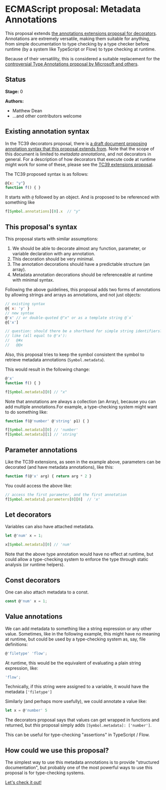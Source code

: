 # ECMAScript proposal: Metadata Annotations

This proposal extends [the annotations extensions proposal for decorators](https://github.com/tc39/proposal-decorators/blob/master/EXTENSIONS.md). Annotations are extremely versatile, making them suitable for anything, from simple documentation to type checking by a type checker before runtime (by a system like TypeScript or Flow) to type checking at runtime.

Because of their versatility, this is considered a suitable replacement for the [controversial Type Annotations proposal by Microsoft and others](https://github.com/tc39/proposal-type-annotations).

## Status

**Stage:** 0

**Authors:**

- Matthew Dean
- ...and other contributors welcome

## Existing annotation syntax

In the TC39 decorators proposal, there is [a draft document proposing annotation syntax that this proposal extends from](https://github.com/tc39/proposal-decorators/blob/master/EXTENSIONS.md). Note that the scope of this document is limited to _metadata annotations_, and not decorators in general. For a description of how decorators that execute code at runtime might work for some of these, please see the [TC39 extensions proposal](https://github.com/tc39/proposal-decorators/blob/master/EXTENSIONS.md).

The TC39 proposed syntax is as follows:
```js
@{x: "y"}
function f() { }
```
It starts with `@` followed by an object. And is proposed to be referenced with something like
```js
f[Symbol.annotations][0].x  // "y"
```

## This proposal's syntax

This proposal starts with similar assumptions:

1. We should be able to decorate almost any function, parameter, or variable declaration with any annotation.
2. This decoration should be very minimal.
3. The annotation decorations should have a predictable structure (an array).
4. Metadata annotation decorations should be referenceable at runtime with minimal syntax.

Following the above guidelines, this proposal adds two forms of annotations by allowing strings and arrays as annotations, and not just objects:
```js
// existing syntax
@{ x: 'y' } 
// new syntax
@'x' // or double-quoted @"x" or as a template string @`x`
@['x']

// question: should there be a shorthand for simple string identifiers?
// like (all equal to @'x'):
//   @#x
//   @@x
```
Also, this proposal tries to keep the symbol consistent the symbol to retrieve metadata annotations (`Symbol.metadata`).

This would result in the following change:
```js
@'x'
function f() { }

f[Symbol.metadata][0] // "x"
```
Note that annotations are always a collection (an Array), because you can add multiple annotations.For example, a type-checking system might want to do something like:
```js
function f(@'number' @'string' p1) { }

f[Symbol.metadata][0] // 'number'
f[Symbol.metadata][1] // 'string'
```

## Parameter annotations

Like the TC39 extensions, as seen in the example above, parameters can be decorated (and have metadata annotations), like this:
```js
function f(@'x' arg) { return arg * 2 }
```

You could access the above like:
```js
// access the first parameter, and the first annotation
f[Symbol.metadata].parameters[0][0]  // 'x'
```

## Let decorators
Variables can also have attached metadata.

```js
let @'num' x = 1;

x[Symbol.metadata][0] // 'num'
```

Note that the above type annotation would have no effect at runtime, but could allow a type-checking system to enforce the type through static analysis (or runtime helpers).

## Const decorators
One can also attach metadata to a const.

```js
const @'num' x = 1;
```

## Value annotations

We can add metadata to something like a string expression or any other value. Sometimes, like in the following example, this might have no meaning at runtime, but could be used by a type-checking system as, say, file definitions:
```js
@'filetype' 'flow';
```
At runtime, this would be the equivalent of evaluating a plain string expression, like:
```js
'flow';
```
Technically, if this string were assigned to a variable, it would have the metadata `['filetype']`

Similarly (and perhaps more usefully), we could annotate a value like:
```js
let x = @'number' 5
```
The decorators proposal says that values can get wrapped in functions and returned, but _this_ proposal simply adds `[Symbol.metadata]: ['number']`.

This can be useful for type-checking "assertions" in TypeScript / Flow.

## How could we use this proposal?

The simplest way to use this metadata annotations is to provide "structured documentation", but probably one of the most powerful ways to use this proposal is for type-checking systems.

[Let's check it out!](./types_as_annotations.md)
